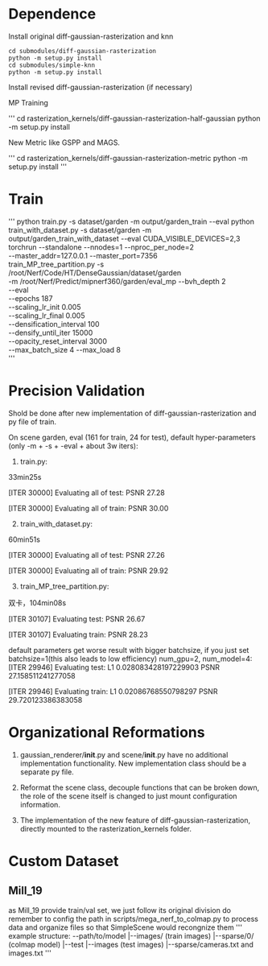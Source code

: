 # Dependence

Install original diff-gaussian-rasterization and knn

```
cd submodules/diff-gaussian-rasterization
python -m setup.py install
cd submodules/simple-knn
python -m setup.py install
```

Install revised diff-gaussian-rasterization (if necessary)

MP Training

'''
cd rasterization_kernels/diff-gaussian-rasterization-half-gaussian
python -m setup.py install

New Metric like GSPP and MAGS.

'''
cd rasterization_kernels/diff-gaussian-rasterization-metric
python -m setup.py install
'''

# Train

'''
python train.py  -s dataset/garden -m output/garden_train --eval 
python train_with_dataset.py  -s dataset/garden -m output/garden_train_with_dataset --eval
CUDA_VISIBLE_DEVICES=2,3 torchrun --standalone --nnodes=1 --nproc_per_node=2 \
    --master_addr=127.0.0.1 --master_port=7356 \
    train_MP_tree_partition.py -s /root/Nerf/Code/HT/DenseGaussian/dataset/garden\
        -m /root/Nerf/Predict/mipnerf360/garden/eval_mp --bvh_depth 2 \
        --eval \
        --epochs 187 \
        --scaling_lr_init 0.005 \
        --scaling_lr_final 0.005 \
        --densification_interval 100 \
        --densify_until_iter 15000 \
        --opacity_reset_interval 3000 \
        --max_batch_size 4  --max_load 8  
'''

# Precision Validation

Shold be done after new implementation of diff-gaussian-rasterization and py file of train.

On scene garden, eval (161 for train, 24 for test), default hyper-parameters (only -m + -s + -eval + about 3w iters):

1. train.py: 

33min25s

[ITER 30000] Evaluating all of test: PSNR 27.28

[ITER 30000] Evaluating all of train: PSNR 30.00

2. train_with_dataset.py: 

60min51s

[ITER 30000] Evaluating all of test: PSNR 27.26

[ITER 30000] Evaluating all of train: PSNR 29.92

3. train_MP_tree_partition.py:

双卡，104min08s

[ITER 30107] Evaluating test: PSNR 26.67

[ITER 30107] Evaluating train: PSNR 28.23

default parameters get worse result with bigger batchsize, if you just set batchsize=1(this also leads to low efficiency) num_gpu=2, num_model=4:
[ITER 29946] Evaluating test: L1 0.028083428197229903 PSNR 27.158511241277058

[ITER 29946] Evaluating train: L1 0.02086768550798297 PSNR 29.720123386383058

# Organizational Reformations

1. gaussian_renderer/__init__.py and scene/__init__.py have no additional implementation functionality. New implementation class should be a separate py file. 

2. Reformat the scene class, decouple functions that can be broken down, the role of the scene itself is changed to just mount configuration information.

3. The implementation of the new feature of diff-gaussian-rasterization, directly mounted to the rasterization_kernels folder.

# Custom Dataset
## Mill_19
as Mill_19 provide train/val set, we just follow its original division
do remember to config the path in scripts/mega_nerf_to_colmap.py to process data and organize files
so that SimpleScene would recongnize them
'''
example structure:
--path/to/model
    |--images/ (train images)
    |--sparse/0/ (colmap model)
    |--test
        |--images (test images)
        |--sparse/cameras.txt and images.txt
'''